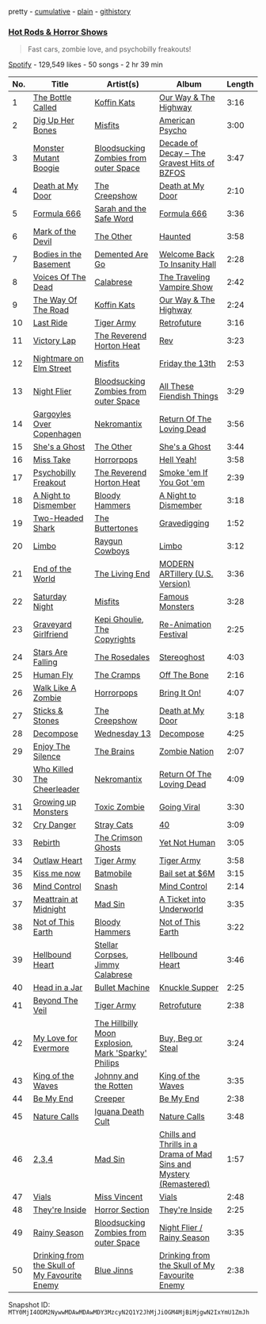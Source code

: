 pretty - [cumulative](/playlists/cumulative/37i9dQZF1DXb2cYklA89lm.md) - [plain](/playlists/plain/37i9dQZF1DXb2cYklA89lm) - [githistory](https://github.githistory.xyz/mackorone/spotify-playlist-archive/blob/main/playlists/plain/37i9dQZF1DXb2cYklA89lm)

### [Hot Rods & Horror Shows](https://open.spotify.com/playlist/37i9dQZF1DXb2cYklA89lm)

> Fast cars, zombie love, and psychobilly freakouts!

[Spotify](https://open.spotify.com/user/spotify) - 129,549 likes - 50 songs - 2 hr 39 min

| No. | Title | Artist(s) | Album | Length |
|---|---|---|---|---|
| 1 | [The Bottle Called](https://open.spotify.com/track/1R9GowEpMThnBGAAonp4fV) | [Koffin Kats](https://open.spotify.com/artist/5SlxIxRqgFVFeSfpG6SHdf) | [Our Way & The Highway](https://open.spotify.com/album/3csHpaafwVPG118KJFaibU) | 3:16 |
| 2 | [Dig Up Her Bones](https://open.spotify.com/track/16MPZDpM5JTtIBs3pOMSWx) | [Misfits](https://open.spotify.com/artist/1cXi8ALPQCBHZbf0EgP4Ey) | [American Psycho](https://open.spotify.com/album/3HJcuW4PqFGNhM9TkCMkfC) | 3:00 |
| 3 | [Monster Mutant Boogie](https://open.spotify.com/track/1whmgIk2bEHVmB5hhzm9MT) | [Bloodsucking Zombies from outer Space](https://open.spotify.com/artist/0KqznEOu3uw5H643xIvlq9) | [Decade of Decay – The Gravest Hits of BZFOS](https://open.spotify.com/album/17DnDU517Ai4F0GnXKcsQe) | 3:47 |
| 4 | [Death at My Door](https://open.spotify.com/track/3YY9GOjWTzEYwptFfomE1L) | [The Creepshow](https://open.spotify.com/artist/7rHGFWPlIoy2qOWBDLAWNt) | [Death at My Door](https://open.spotify.com/album/0LbmGABwr2WGTzNObgorLu) | 2:10 |
| 5 | [Formula 666](https://open.spotify.com/track/0AniATpGL5KElCpak9n05M) | [Sarah and the Safe Word](https://open.spotify.com/artist/4YguD206MPuadAlhnGppL3) | [Formula 666](https://open.spotify.com/album/0Fd5terpOdaXIzlV5tn6Qd) | 3:36 |
| 6 | [Mark of the Devil](https://open.spotify.com/track/4MvaRGF0s248WZV2w7JtIH) | [The Other](https://open.spotify.com/artist/0a3Gua6g9TZBKlDSqebL7W) | [Haunted](https://open.spotify.com/album/1CigInXplAqMF77IcdCdb5) | 3:58 |
| 7 | [Bodies in the Basement](https://open.spotify.com/track/7K9mpvjH1YfGpn7vVys9nn) | [Demented Are Go](https://open.spotify.com/artist/7fvToIpjDfwtLhAoZdVF5W) | [Welcome Back To Insanity Hall](https://open.spotify.com/album/4i5c1RomR4Wby8dpKljvHT) | 2:28 |
| 8 | [Voices Of The Dead](https://open.spotify.com/track/3AU1mojsVuTfTnslfKWyVJ) | [Calabrese](https://open.spotify.com/artist/6mPxn8ImLflIQ8bYihQMFp) | [The Traveling Vampire Show](https://open.spotify.com/album/2OnXCYV7s833N6VXYiTOF3) | 2:42 |
| 9 | [The Way Of The Road](https://open.spotify.com/track/0hRw07bcnbOUhlLHem7Bs9) | [Koffin Kats](https://open.spotify.com/artist/5SlxIxRqgFVFeSfpG6SHdf) | [Our Way & The Highway](https://open.spotify.com/album/3csHpaafwVPG118KJFaibU) | 2:24 |
| 10 | [Last Ride](https://open.spotify.com/track/7vW7D1uPPSw6V7kt9VJL6S) | [Tiger Army](https://open.spotify.com/artist/7ivKiS6TITQYizkbUUahbi) | [Retrofuture](https://open.spotify.com/album/5DbBmt6CrKpGsWnhgYKPX1) | 3:16 |
| 11 | [Victory Lap](https://open.spotify.com/track/09OfkAO3hV9GeU78QTjGJ3) | [The Reverend Horton Heat](https://open.spotify.com/artist/4byZW0sEv5RUoyQBfv7CPw) | [Rev](https://open.spotify.com/album/5Bc3HNq80A8iemymZpRi6Q) | 3:23 |
| 12 | [Nightmare on Elm Street](https://open.spotify.com/track/0jrMrAKf4LAUETxwEJ12U0) | [Misfits](https://open.spotify.com/artist/1cXi8ALPQCBHZbf0EgP4Ey) | [Friday the 13th](https://open.spotify.com/album/1vFKaljY8aSUu6UMKQPVEY) | 2:53 |
| 13 | [Night Flier](https://open.spotify.com/track/5hrSN6pRbv7ldRA8lFqMuC) | [Bloodsucking Zombies from outer Space](https://open.spotify.com/artist/0KqznEOu3uw5H643xIvlq9) | [All These Fiendish Things](https://open.spotify.com/album/5YQHYdhHRa5D5B6e6Er3hj) | 3:29 |
| 14 | [Gargoyles Over Copenhagen](https://open.spotify.com/track/7HtSPzWtfn0PWY2NkWGYvq) | [Nekromantix](https://open.spotify.com/artist/3KPGTmc7LTodUo6mG4KvzQ) | [Return Of The Loving Dead](https://open.spotify.com/album/7dr1Aqdu3jMjHKC8J3QCvd) | 3:56 |
| 15 | [She's a Ghost](https://open.spotify.com/track/3tKoGCW6e2JExbv8QmyG6E) | [The Other](https://open.spotify.com/artist/0a3Gua6g9TZBKlDSqebL7W) | [She's a Ghost](https://open.spotify.com/album/5k9IJ7EoaD0nNv431G01Fp) | 3:44 |
| 16 | [Miss Take](https://open.spotify.com/track/4ooN58vt6HJdTH5QxPzQ5y) | [Horrorpops](https://open.spotify.com/artist/7MvgOAoxA9ZgOxtRBYxLWJ) | [Hell Yeah!](https://open.spotify.com/album/0VOcNE4u7ADFpWm5AG7gDC) | 3:58 |
| 17 | [Psychobilly Freakout](https://open.spotify.com/track/1KWWnlTbCv7jtwNyJFBgpW) | [The Reverend Horton Heat](https://open.spotify.com/artist/4byZW0sEv5RUoyQBfv7CPw) | [Smoke 'em If You Got 'em](https://open.spotify.com/album/2BBSIaVB4o0uO4zj8jadQp) | 2:39 |
| 18 | [A Night to Dismember](https://open.spotify.com/track/4av2c22txXYZvO2AYnui6m) | [Bloody Hammers](https://open.spotify.com/artist/6MC1i9hToT9dRxdN4hIHEW) | [A Night to Dismember](https://open.spotify.com/album/1ye8OtqHVQvp5f2CXwDtiY) | 3:18 |
| 19 | [Two\-Headed Shark](https://open.spotify.com/track/4YDoYqJLLfQej9esfKOMUA) | [The Buttertones](https://open.spotify.com/artist/1CMml5seBEaxQzlmaGxMPx) | [Gravedigging](https://open.spotify.com/album/17rPwDTozCphUe1mEFcKMd) | 1:52 |
| 20 | [Limbo](https://open.spotify.com/track/64j5jHLIqjlM5Sw2fZkgOt) | [Raygun Cowboys](https://open.spotify.com/artist/2UKtH8VoQ4nJl77F9pBf9U) | [Limbo](https://open.spotify.com/album/3ScQoSk30eCbhlZIB7lGGm) | 3:12 |
| 21 | [End of the World](https://open.spotify.com/track/7z4DarPmWybFV4LUgx2Bot) | [The Living End](https://open.spotify.com/artist/3ExT45ORJ8pT516HRZbr7G) | [MODERN ARTillery \(U.S\. Version\)](https://open.spotify.com/album/19tTQZGysI1NfLDD9wWjrP) | 3:36 |
| 22 | [Saturday Night](https://open.spotify.com/track/3jXptpf8Z3aU9O1Bj6YCl0) | [Misfits](https://open.spotify.com/artist/1cXi8ALPQCBHZbf0EgP4Ey) | [Famous Monsters](https://open.spotify.com/album/4CKrRK52g4mNzbpGIMVbtE) | 3:28 |
| 23 | [Graveyard Girlfriend](https://open.spotify.com/track/4LEl8FxQNlUpGYT7fn9rEc) | [Kepi Ghoulie](https://open.spotify.com/artist/658GkrDJtppifckfBbynzB), [The Copyrights](https://open.spotify.com/artist/7xm2IaaRIe82EpyZwEi7Un) | [Re\-Animation Festival](https://open.spotify.com/album/5z9XLXhyriqOEJWF63zZNY) | 2:25 |
| 24 | [Stars Are Falling](https://open.spotify.com/track/49aaN0x4nDDLgB3zOqZFii) | [The Rosedales](https://open.spotify.com/artist/1GCXkPIyVrSK5Xyitgw1dU) | [Stereoghost](https://open.spotify.com/album/2bK56ZDB5cHluxzAUGtF6l) | 4:03 |
| 25 | [Human Fly](https://open.spotify.com/track/0ElRzK07sc9eszyk1ea9Ab) | [The Cramps](https://open.spotify.com/artist/4lYtGx5NZQJHsMyhHc5iz3) | [Off The Bone](https://open.spotify.com/album/1n1znRLH7iRtkhjbrCs0wi) | 2:16 |
| 26 | [Walk Like A Zombie](https://open.spotify.com/track/79gMyKntkCECOnZSbZ5zcP) | [Horrorpops](https://open.spotify.com/artist/7MvgOAoxA9ZgOxtRBYxLWJ) | [Bring It On!](https://open.spotify.com/album/6zFe2Y2pjcoqgNrU8ThTFA) | 4:07 |
| 27 | [Sticks & Stones](https://open.spotify.com/track/6afQKJhKqdqTGomP1bbRT5) | [The Creepshow](https://open.spotify.com/artist/7rHGFWPlIoy2qOWBDLAWNt) | [Death at My Door](https://open.spotify.com/album/0LbmGABwr2WGTzNObgorLu) | 3:18 |
| 28 | [Decompose](https://open.spotify.com/track/58QdFjoa1UytClOVUfnWqe) | [Wednesday 13](https://open.spotify.com/artist/6Cvzf33JDzCIw2eJU8npQo) | [Decompose](https://open.spotify.com/album/1VbGdZdfljgKp8q9GVkFXG) | 4:25 |
| 29 | [Enjoy The Silence](https://open.spotify.com/track/2E8iFawFugRpE4VkKtTgID) | [The Brains](https://open.spotify.com/artist/0ujJcXFGHsPI1zGj4UoTKH) | [Zombie Nation](https://open.spotify.com/album/0OsmMp8K4RMY6BEWpJ9UZB) | 2:07 |
| 30 | [Who Killed The Cheerleader](https://open.spotify.com/track/3Ero9C3m7RlEf1xu5XhFDC) | [Nekromantix](https://open.spotify.com/artist/3KPGTmc7LTodUo6mG4KvzQ) | [Return Of The Loving Dead](https://open.spotify.com/album/7dr1Aqdu3jMjHKC8J3QCvd) | 4:09 |
| 31 | [Growing up Monsters](https://open.spotify.com/track/3IeYXAKmLoRotJ5zJX73y6) | [Toxic Zombie](https://open.spotify.com/artist/6hSmJaHviUicWQYtRVApJ0) | [Going Viral](https://open.spotify.com/album/0rpJl9yw57Ly0cq3m0Wey1) | 3:30 |
| 32 | [Cry Danger](https://open.spotify.com/track/2ELPuZjju8CpJ7o9QGLq31) | [Stray Cats](https://open.spotify.com/artist/2ibPkysx2PXqWLmxFD7jSg) | [40](https://open.spotify.com/album/3B3HvhuZSILz3RiALDEji2) | 3:09 |
| 33 | [Rebirth](https://open.spotify.com/track/5HrTdDEXCIvDw8hpVizq1E) | [The Crimson Ghosts](https://open.spotify.com/artist/23lnhRafqD5vQdQJbJ7Iam) | [Yet Not Human](https://open.spotify.com/album/5NbtaLyBInCV08m1qqayUn) | 3:05 |
| 34 | [Outlaw Heart](https://open.spotify.com/track/1jSeiRCO1fIdszTZpSd0A6) | [Tiger Army](https://open.spotify.com/artist/7ivKiS6TITQYizkbUUahbi) | [Tiger Army](https://open.spotify.com/album/61K5aimtKFNer86bAkbENa) | 3:58 |
| 35 | [Kiss me now](https://open.spotify.com/track/5MZbDFmM6KMMXwRu5JIIez) | [Batmobile](https://open.spotify.com/artist/7qkq2G92f2yMJVejh6NBEJ) | [Bail set at $6M](https://open.spotify.com/album/7KOJg4C1DjxJH5PM4waUSL) | 3:15 |
| 36 | [Mind Control](https://open.spotify.com/track/32weR7gT1q5DDwP9Zr7lSB) | [Snash](https://open.spotify.com/artist/34vKcVb8KHcZzOJgokh0Y4) | [Mind Control](https://open.spotify.com/album/1MFwVDPT3hggfu3WWWTeZ0) | 2:14 |
| 37 | [Meattrain at Midnight](https://open.spotify.com/track/43zkwuvDAcqUL1xKvZ2Ic3) | [Mad Sin](https://open.spotify.com/artist/0KeXahyB2g6PPQMG7sImjB) | [A Ticket into Underworld](https://open.spotify.com/album/48eZIeLcXwdS3fugzVPJ0i) | 3:35 |
| 38 | [Not of This Earth](https://open.spotify.com/track/6xy4ql4ipxfRVjcJeY7ek8) | [Bloody Hammers](https://open.spotify.com/artist/6MC1i9hToT9dRxdN4hIHEW) | [Not of This Earth](https://open.spotify.com/album/5NDcttjYKFC9jYOnjEdDJ8) | 3:22 |
| 39 | [Hellbound Heart](https://open.spotify.com/track/0OD6yDXjTcfYkI68yujnUV) | [Stellar Corpses](https://open.spotify.com/artist/1hw7xcATBmW7H2Ub7MRk7J), [Jimmy Calabrese](https://open.spotify.com/artist/1kxn7NEGpktLE5D4hrCGab) | [Hellbound Heart](https://open.spotify.com/album/0Qs8hWrSUcnI24CxJCR5lR) | 3:46 |
| 40 | [Head in a Jar](https://open.spotify.com/track/6G6A9ehdsV7YGiIlcAvtrY) | [Bullet Machine](https://open.spotify.com/artist/1ewnFY8WPCfT6glpGLYWfG) | [Knuckle Supper](https://open.spotify.com/album/0unukVwXqOcKkKr7K3u3wQ) | 2:25 |
| 41 | [Beyond The Veil](https://open.spotify.com/track/5wW50T3h2AnaQXp6rUALtg) | [Tiger Army](https://open.spotify.com/artist/7ivKiS6TITQYizkbUUahbi) | [Retrofuture](https://open.spotify.com/album/5DbBmt6CrKpGsWnhgYKPX1) | 2:38 |
| 42 | [My Love for Evermore](https://open.spotify.com/track/1pGUl6SIkUG2eOAOwMN82W) | [The Hillbilly Moon Explosion](https://open.spotify.com/artist/2osRW41mzIig6TuqQeNsJR), [Mark 'Sparky' Philips](https://open.spotify.com/artist/0LuNFlbi83aO0G6wtclfGK) | [Buy, Beg or Steal](https://open.spotify.com/album/5H0lRv5wf1n2d27g5whpBS) | 3:24 |
| 43 | [King of the Waves](https://open.spotify.com/track/56rkUIGHMGCfCFZOdpr57t) | [Johnny and the Rotten](https://open.spotify.com/artist/0UxpQSNKdoqA1TOdFnAcng) | [King of the Waves](https://open.spotify.com/album/5rrSKAMIuu3RpsjWbUEiDo) | 3:35 |
| 44 | [Be My End](https://open.spotify.com/track/5tp1SK9wnHy3onxp3CrmXe) | [Creeper](https://open.spotify.com/artist/0nV7SiEIVtPLTSJ6NwWDGj) | [Be My End](https://open.spotify.com/album/6zNt1H80jWVERyW4UyVjq0) | 2:38 |
| 45 | [Nature Calls](https://open.spotify.com/track/7sORA6qpf0gdbxfI1MatzV) | [Iguana Death Cult](https://open.spotify.com/artist/3krOZK9c8q5QOdt9QSdEV8) | [Nature Calls](https://open.spotify.com/album/5nCY4KY6SzC4toWSqrpZGj) | 3:48 |
| 46 | [2,3,4](https://open.spotify.com/track/15YWK3AG7yvF2wZbYcD4PN) | [Mad Sin](https://open.spotify.com/artist/0KeXahyB2g6PPQMG7sImjB) | [Chills and Thrills in a Drama of Mad Sins and Mystery \(Remastered\)](https://open.spotify.com/album/2Y2a0lq7MgirW3MR9zAsY5) | 1:57 |
| 47 | [Vials](https://open.spotify.com/track/7fsIsD6r8VbQK2b9Au4Oax) | [Miss Vincent](https://open.spotify.com/artist/2yvzGtFdv8dlpBqErEXPXx) | [Vials](https://open.spotify.com/album/5EZdK4qxdQy71Hb44toTFN) | 2:48 |
| 48 | [They're Inside](https://open.spotify.com/track/2trEgoZgPLKyaek0vg9Gfb) | [Horror Section](https://open.spotify.com/artist/33EHfmTzJM6tPgFkC7MgNm) | [They're Inside](https://open.spotify.com/album/13V0y7VWc9OWjcJmjxkqd2) | 2:25 |
| 49 | [Rainy Season](https://open.spotify.com/track/4jjzm8vHpVk1YXWiAMtjKE) | [Bloodsucking Zombies from outer Space](https://open.spotify.com/artist/0KqznEOu3uw5H643xIvlq9) | [Night Flier / Rainy Season](https://open.spotify.com/album/4L2EHDk1U1ot7uKebwXYq9) | 3:35 |
| 50 | [Drinking from the Skull of My Favourite Enemy](https://open.spotify.com/track/1AgqItQXKJAFF4nas6J1Gr) | [Blue Jinns](https://open.spotify.com/artist/1LaP2GqFdQQonRmYdn7dqE) | [Drinking from the Skull of My Favourite Enemy](https://open.spotify.com/album/7KLNDKuRDiiayZJwJakLFK) | 2:38 |

Snapshot ID: `MTY0MjI4ODM2NywwMDAwMDAwMDY3MzcyN2Q1Y2JhMjJiOGM4MjBiMjgwN2IxYmU1ZmJh`